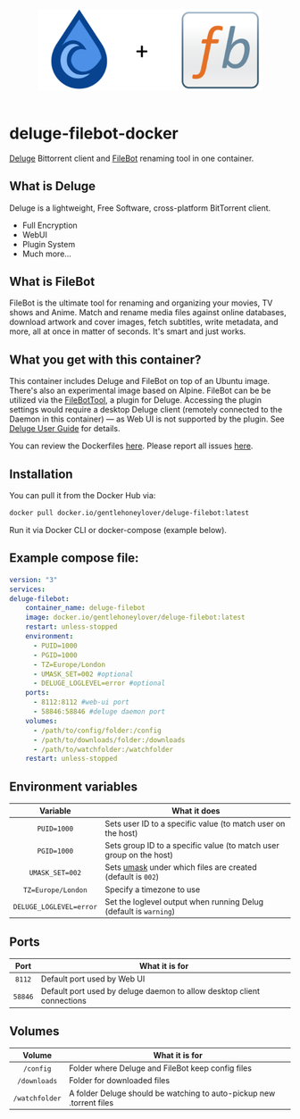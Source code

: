 <p align="center">
  <img width="400" src="logo.png" alt="Deluge + FileBot"><br><br>
</p>

# deluge-filebot-docker
[Deluge](https://deluge-torrent.org]) Bittorrent client and [FileBot](http://www.filebot.net/) renaming tool in one container. 

## What is Deluge
Deluge is a lightweight, Free Software, cross-platform BitTorrent client.
- Full Encryption
- WebUI
- Plugin System
- Much more...

## What is FileBot
FileBot is the ultimate tool for renaming and organizing your movies, TV shows and Anime. Match and rename media files against online databases, download artwork and cover images, fetch subtitles, write metadata, and more, all at once in matter of seconds. It's smart and just works.

## What you get with this container?
This container includes Deluge and FileBot on top of an Ubuntu image. There's also an experimental image based on Alpine. FileBot can be be utilized via the [FileBotTool](https://github.com/Laharah/deluge-FileBotTool), a plugin for Deluge. Accessing the plugin settings would require a desktop Deluge client (remotely connected to the Daemon in this container) — as Web UI is not supported by the plugin. See [Deluge User Guide](https://dev.deluge-torrent.org/wiki/UserGuide) for details.

You can review the Dockerfiles [here](https://github.com/GentleHoneyLover/deluge-filebot-docker). Please report all issues [here](https://github.com/GentleHoneyLover/deluge-filebot-docker/issues).

## Installation
You can pull it from the Docker Hub via:
```sh
docker pull docker.io/gentlehoneylover/deluge-filebot:latest
```
Run it via Docker CLI or docker-compose (example below).

## Example compose file:
```yaml
version: "3"
services:
deluge-filebot:
    container_name: deluge-filebot
    image: docker.io/gentlehoneylover/deluge-filebot:latest
    restart: unless-stopped
    environment:
      - PUID=1000
      - PGID=1000
      - TZ=Europe/London
      - UMASK_SET=002 #optional
      - DELUGE_LOGLEVEL=error #optional
    ports:
      - 8112:8112 #web-ui port 
      - 58846:58846 #deluge daemon port
    volumes:
      - /path/to/config/folder:/config
      - /path/to/downloads/folder:/downloads
      - /path/to/watchfolder:/watchfolder
    restart: unless-stopped
```

## Environment variables
| Variable | What it does |
| :----: | --- |
| `PUID=1000` | Sets user ID to a specific value (to match user on the host) |
| `PGID=1000` | Sets group ID to a specific value (to match user group on the host) |
| `UMASK_SET=002` | Sets [umask](https://en.wikipedia.org/wiki/Umask) under which files are created (default is `002`)
| `TZ=Europe/London` | Specify a timezone to use |
| `DELUGE_LOGLEVEL=error` | Set the loglevel output when running Delug (default is `warning`) |

## Ports
| Port | What it is for |
| :----: | --- |
| `8112` | Default port used by Web UI |
| `58846` | Default port used by deluge daemon to allow desktop client connections |

## Volumes
| Volume | What it is for |
| :----: | --- |
| `/config` | Folder where Deluge and FileBot keep config files |
| `/downloads` | Folder for downloaded files |
| `/watchfolder` | A folder Deluge should be watching to auto-pickup new .torrent files |